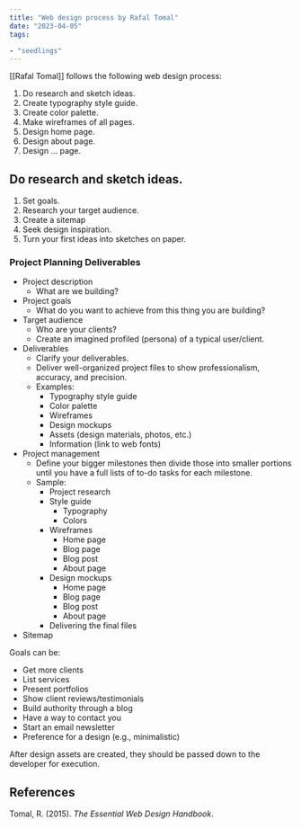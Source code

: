 ```yaml
---
title: "Web design process by Rafal Tomal"
date: "2023-04-05"
tags:

- "seedlings"
---
```


[[Rafal Tomal]] follows the following web design process:
1. Do research and sketch ideas.
2. Create typography style guide.
3. Create color palette.
4. Make wireframes of all pages.
5. Design home page.
6. Design about page.
7. Design ... page.

## Do research and sketch ideas.

1. Set goals.
2. Research your target audience.
3. Create a sitemap
4. Seek design inspiration.
5. Turn your first ideas into sketches on paper.

### Project Planning Deliverables

- Project description
	- What are we building?
- Project goals
	- What do you want to achieve from this thing you are building?
- Target audience
	- Who are your clients?
	- Create an imagined profiled (persona) of a typical user/client.
- Deliverables
	- Clarify your deliverables.
	- Deliver well-organized project files to show professionalism, accuracy, and precision.
	- Examples:
		- Typography style guide
		- Color palette
		- Wireframes
		- Design mockups
		- Assets (design materials, photos, etc.)
		- Information (link to web fonts)
- Project management
	- Define your bigger milestones then divide those into smaller portions until you have a full lists of to-do tasks for each milestone.
	- Sample:
		- Project research
		- Style guide
			- Typography
			- Colors
		- Wireframes
			- Home page
			- Blog page
			- Blog post
			- About page
		- Design mockups
			- Home page
			- Blog page
			- Blog post
			- About page
		- Delivering the final files
- Sitemap

Goals can be:
- Get more clients
- List services
- Present portfolios
- Show client reviews/testimonials
- Build authority through a blog
- Have a way to contact you
- Start an email newsletter
- Preference for a design (e.g., minimalistic)

After design assets are created, they should be passed down to the developer for execution.



## References

Tomal, R. (2015). _The Essential Web Design Handbook_.